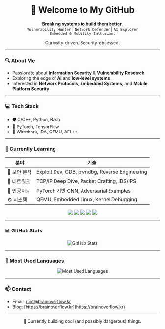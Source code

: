 <h1 align="center">🧠 Welcome to My GitHub</h1>

<p align="center">
  <strong>Breaking systems to build them better.</strong><br>
  <code>Vulnerability Hunter</code> | <code>Network Defender</code> | <code>AI Explorer</code><br>
  <code>Embedded & Mobility Enthusiast</code>
</p>

<p align="center">
  Curiosity-driven. Security-obsessed.
</p>

---

### 🔍 About Me
- Passionate about **Information Security** & **Vulnerability Research**
- Exploring the edge of **AI** and **low-level systems**
- Interested in **Network Protocols**, **Embedded Systems**, and **Mobile Platform Security**

---

### 💻 Tech Stack
- 🛡️ C/C++, Python, Bash
- 🧠 PyTorch, TensorFlow
- 📡 Wireshark, IDA, QEMU, AFL++

---

### 🌱 Currently Learning

| 분야 | 기술 |
|------|------|
| 🔐 보안 분석 | Exploit Dev, GDB, pwndbg, Reverse Engineering |
| 📡 네트워크 | TCP/IP Deep Dive, Packet Crafting, IDS/IPS |
| 🤖 인공지능 | PyTorch 기반 CNN, Adversarial Examples |
| ⚙️ 시스템 | QEMU, Embedded Linux, Kernel Debugging |

<p align="center">
  <img src="https://img.shields.io/badge/ExploitDev-grey?style=for-the-badge&logo=c&logoColor=white"/>
  <img src="https://img.shields.io/badge/ReverseEngineering-blueviolet?style=for-the-badge&logo=ghidra"/>
  <img src="https://img.shields.io/badge/PyTorch-EE4C2C?style=for-the-badge&logo=pytorch&logoColor=white"/>
  <img src="https://img.shields.io/badge/QEMU-black?style=for-the-badge&logo=qemu&logoColor=white"/>
  <img src="https://img.shields.io/badge/Linux%20Kernel-000000?style=for-the-badge&logo=linux&logoColor=white"/>
</p>

---

### 📊 GitHub Stats

<p align="center">
  <img src="https://github-readme-stats.vercel.app/api?username=root-brainoverflow&show_icons=true&theme=radical" alt="GitHub Stats" />
</p>

---

### 🧠 Most Used Languages

<p align="center">
  <img src="https://github-readme-stats.vercel.app/api/top-langs/?username=root-brainoverflow&layout=compact&theme=radical" alt="Most Used Languages" />
</p>

---

### 📫 Contact
- Email: [root@brainoverflow.kr](mailto:root@brainoverflow.kr)  
- Blog: [https://brainoverflow.kr](https://brainoverflow.kr)

---

<p align="center">
  🚧 Currently building cool (and possibly dangerous) things.
</p>
